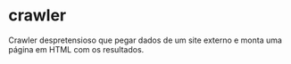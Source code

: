 # crawler

Crawler despretensioso que pegar dados de um site externo e monta uma página em HTML com os resultados. 

